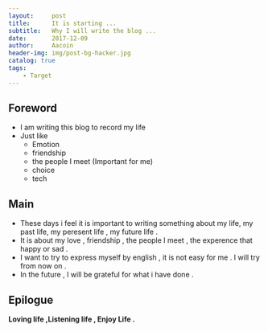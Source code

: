 ```yaml
---
layout:     post
title:      It is starting ...
subtitle:   Why I will write the blog ...
date:       2017-12-09
author:     Aacoin
header-img: img/post-bg-hacker.jpg
catalog: true
tags:
    - Target
---
```



## Foreword

- I am writing this blog to record my life
- Just like
     - Emotion
     - friendship
     - the people I meet (Important for me)
     - choice
     - tech
     

## Main

   - These days i feel it is important to writing something about my life, my past life, my peresent life , my future life .
   - It is about my love , friendship , the people I meet , the experence that happy or sad .
   - I want to try to express myself by english , it is not easy for me . I will try from now on .
   - In the future , I will be grateful for what i have done .
       

## Epilogue

   **Loving life ,Listening life , Enjoy Life .**


